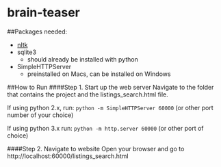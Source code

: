 # brain-teaser

##Packages needed:
- [nltk](https://www.nltk.org/install.html)
- sqlite3
    - should already be installed with python
- SimpleHTTPServer
    - preinstalled on Macs, can be installed on Windows
    
##How to Run
####Step 1. Start up the web server
Navigate to the folder that contains the project and the listings_search.html file.

If using python 2.x, run:
`python -m SimpleHTTPServer 60000` (or other port number of your choice)

If using python 3.x run:
`python -m http.server 60000` (or other port of choice)

####Step 2. Navigate to website
Open your browser and go to http://localhost:60000/listings_search.html
